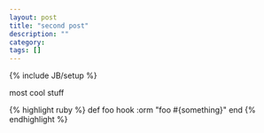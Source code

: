 ```yaml
---
layout: post
title: "second post"
description: ""
category:
tags: []
---
```

{% include JB/setup %}

most cool stuff


{% highlight ruby %}
def foo
  hook :orm
  "foo #{something}"
end
{% endhighlight %}

